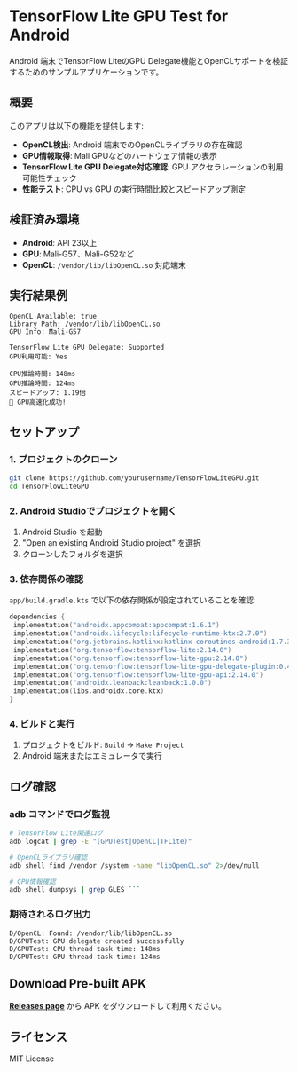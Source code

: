 # TensorFlow Lite GPU Test for Android

Android 端末でTensorFlow LiteのGPU Delegate機能とOpenCLサポートを検証するためのサンプルアプリケーションです。

## 概要

このアプリは以下の機能を提供します:

- **OpenCL検出**: Android 端末でのOpenCLライブラリの存在確認
- **GPU情報取得**: Mali GPUなどのハードウェア情報の表示
- **TensorFlow Lite GPU Delegate対応確認**: GPU アクセラレーションの利用可能性チェック
- **性能テスト**: CPU vs GPU の実行時間比較とスピードアップ測定

## 検証済み環境

- **Android**: API 23以上 
- **GPU**: Mali-G57、Mali-G52など 
- **OpenCL**: `/vendor/lib/libOpenCL.so` 対応端末

## 実行結果例

```
OpenCL Available: true
Library Path: /vendor/lib/libOpenCL.so
GPU Info: Mali-G57

TensorFlow Lite GPU Delegate: Supported
GPU利用可能: Yes

CPU推論時間: 148ms
GPU推論時間: 124ms
スピードアップ: 1.19倍
🚀 GPU高速化成功! 
```

## セットアップ

### 1. プロジェクトのクローン

```bash
git clone https://github.com/yourusername/TensorFlowLiteGPU.git
cd TensorFlowLiteGPU
```

### 2. Android Studioでプロジェクトを開く

1. Android Studio を起動
2. "Open an existing Android Studio project" を選択
3. クローンしたフォルダを選択

### 3. 依存関係の確認

`app/build.gradle.kts` で以下の依存関係が設定されていることを確認:

```kotlin
dependencies {
 implementation("androidx.appcompat:appcompat:1.6.1")
 implementation("androidx.lifecycle:lifecycle-runtime-ktx:2.7.0")
 implementation("org.jetbrains.kotlinx:kotlinx-coroutines-android:1.7.3")
 implementation("org.tensorflow:tensorflow-lite:2.14.0")
 implementation("org.tensorflow:tensorflow-lite-gpu:2.14.0")
 implementation("org.tensorflow:tensorflow-lite-gpu-delegate-plugin:0.4.4")
 implementation("org.tensorflow:tensorflow-lite-gpu-api:2.14.0")
 implementation("androidx.leanback:leanback:1.0.0")
 implementation(libs.androidx.core.ktx)
}
```

### 4. ビルドと実行

1. プロジェクトをビルド: `Build` → `Make Project`
2. Android 端末またはエミュレータで実行

## ログ確認

### adb コマンドでログ監視

```bash
# TensorFlow Lite関連ログ
adb logcat | grep -E "(GPUTest|OpenCL|TFLite)"

# OpenCLライブラリ確認
adb shell find /vendor /system -name "libOpenCL.so" 2>/dev/null

# GPU情報確認
adb shell dumpsys | grep GLES ```
```

### 期待されるログ出力

```
D/OpenCL: Found: /vendor/lib/libOpenCL.so
D/GPUTest: GPU delegate created successfully
D/GPUTest: CPU thread task time: 148ms
D/GPUTest: GPU thread task time: 124ms
```

## Download Pre-built APK

**[Releases page](https://github.com/nehori/TensorFlowLiteGPU/releases)** から APK をダウンロードして利用ください。

## ライセンス

MIT License
